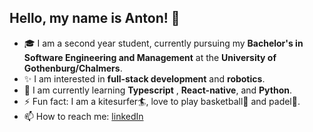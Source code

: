 
## Hello, my name is Anton! 👋



 -  🎓 I am a second year student, currently pursuing my **Bachelor's in Software Engineering and Management** at the **University of Gothenburg/Chalmers**.
 -  ✨ I am interested in **full-stack development** and **robotics**.
 -  🌱 I am currently learning **Typescript** , **React-native**, and **Python**. 
 -  ⚡ Fun fact: I am a kitesurfer:surfer:, love to play basketball:basketball: and padel:tennis:. 
 -  📫 How to reach me: [linkedIn](https://www.linkedin.com/in/anton-golubenko-957a03212/)
  
  



<!--
**d0nate110/d0nate110** is a ✨ _special_ ✨ repository because its `README.md` (this file) appears on your GitHub profile.

Here are some ideas to get you started:

- 🔭 I’m currently working on ...
- 🌱 I’m currently learning ...
- 👯 I’m looking to collaborate on ...
- 🤔 I’m looking for help with ...
- 💬 Ask me about ...
- 📫 How to reach me: ...
- 😄 Pronouns: ...
- ⚡ Fun fact: ...
-->
